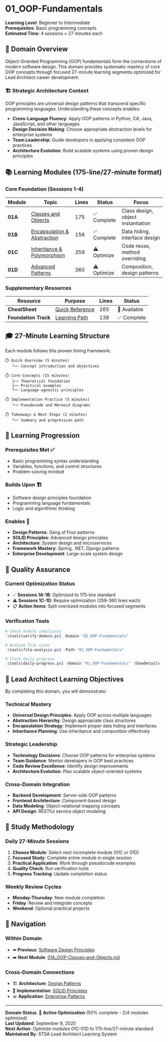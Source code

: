 # 01_OOP-Fundamentals

**Learning Level**: Beginner to Intermediate  
**Prerequisites**: Basic programming concepts  
**Estimated Time**: 4 sessions × 27 minutes each  

## 🎯 Domain Overview

Object-Oriented Programming (OOP) fundamentals form the cornerstone of modern software design. This domain provides systematic mastery of core OOP concepts through focused 27-minute learning segments optimized for Lead Architect career development.

### 🏗️ Strategic Architecture Context

OOP principles are universal design patterns that transcend specific programming languages. Understanding these concepts enables:

- **Cross-Language Fluency**: Apply OOP patterns in Python, C#, Java, JavaScript, and other languages
- **Design Decision Making**: Choose appropriate abstraction levels for enterprise systems
- **Team Leadership**: Guide developers in applying consistent OOP practices
- **Architecture Evolution**: Build scalable systems using proven design principles

## 📚 Learning Modules (175-line/27-minute format)

### Core Foundation (Sessions 1-4)

| Module | Topic | Lines | Status | Focus |
|--------|-------|-------|--------|-------|
| **01A** | [Classes and Objects](01A_OOP-Classes-and-Objects.md) | 175 | ✅ Complete | Class design, object instantiation |
| **01B** | [Encapsulation & Abstraction](01B_OOP-Encapsulation-Abstraction.md) | 156 | ✅ Complete | Data hiding, interface design |
| **01C** | [Inheritance & Polymorphism](01C_OOP-Inheritance-Polymorphism.md) | 359 | ⚠️ Optimize | Code reuse, method overriding |
| **01D** | [Advanced Patterns](01D_OOP-Advanced-Patterns.md) | 360 | ⚠️ Optimize | Composition, design patterns |

### Supplementary Resources

| Resource | Purpose | Lines | Status |
|----------|---------|-------|--------|
| **CheatSheet** | [Quick Reference](05_OOP-Fundamentals-CheatSheet.md) | 265 | 📝 Available |
| **Foundation Track** | [Learning Path](08_OOP-Foundation-Track.md) | 138 | ✅ Complete |

## 🎓 27-Minute Learning Structure

Each module follows this proven timing framework:

```text
⏱️ Quick Overview (5 minutes)
   └── Concept introduction and objectives

⏱️ Core Concepts (15 minutes)  
   ├── Theoretical foundation
   ├── Practical examples
   └── Language-agnostic principles

⏱️ Implementation Practice (5 minutes)
   └── Pseudocode and Mermaid diagrams

⏱️ Takeaways & Next Steps (2 minutes)
   └── Summary and progression path
```

## 🚀 Learning Progression

### Prerequisites Met ✅

- Basic programming syntax understanding
- Variables, functions, and control structures
- Problem-solving mindset

### Builds Upon 🏗️

- Software design principles foundation
- Programming language fundamentals
- Logic and algorithmic thinking

### Enables 🎯

- **Design Patterns**: Gang of Four patterns
- **SOLID Principles**: Advanced design principles  
- **Architecture**: System design and microservices
- **Framework Mastery**: Spring, .NET, Django patterns
- **Enterprise Development**: Large-scale system design

## 🔧 Quality Assurance

### Current Optimization Status

- ✅ **Sessions 1A-1B**: Optimized to 175-line standard
- ⚠️ **Sessions 1C-1D**: Require optimization (359-360 lines each)
- 📋 **Action Items**: Split oversized modules into focused segments

### Verification Tools

```powershell
# Check module compliance
.\tools\verify-domain.ps1 -Domain "01_OOP-Fundamentals"

# Analyze file sizes
.\tools\file-analysis.ps1 -Path "01_OOP-Fundamentals"

# Track daily progress  
.\tools\daily-progress.ps1 -Domain "01_OOP-Fundamentals" -ShowDetails
```

## 🎯 Lead Architect Learning Objectives

By completing this domain, you will demonstrate:

### Technical Mastery

- **Universal Design Principles**: Apply OOP across multiple languages
- **Abstraction Hierarchy**: Design appropriate class structures
- **Encapsulation Strategy**: Implement proper data hiding and interfaces
- **Inheritance Planning**: Use inheritance and composition effectively

### Strategic Leadership

- **Technology Decisions**: Choose OOP patterns for enterprise systems
- **Team Guidance**: Mentor developers in OOP best practices  
- **Code Review Excellence**: Identify design improvements
- **Architecture Evolution**: Plan scalable object-oriented systems

### Cross-Domain Integration

- **Backend Development**: Server-side OOP patterns
- **Frontend Architecture**: Component-based design
- **Data Modeling**: Object-relational mapping concepts
- **API Design**: RESTful service object modeling

## 📖 Study Methodology

### Daily 27-Minute Sessions

1. **Choose Module**: Select next incomplete module (01C or 01D)
2. **Focused Study**: Complete entire module in single session
3. **Practical Application**: Work through pseudocode examples
4. **Quality Check**: Run verification tools
5. **Progress Tracking**: Update completion status

### Weekly Review Cycles

- **Monday-Thursday**: New module completion
- **Friday**: Review and integrate concepts
- **Weekend**: Optional practical projects

## 🔗 Navigation

### Within Domain

- ⬅️ **Previous**: [Software Design Principles](../README.md)
- ➡️ **Next Module**: [01A_OOP-Classes-and-Objects.md](01A_OOP-Classes-and-Objects.md)

### Cross-Domain Connections

- 🏗️ **Architecture**: [Design Patterns](../02_Design-Patterns/README.md)
- 🔧 **Implementation**: [SOLID Principles](../03_SOLID-Principles/README.md)  
- 📊 **Application**: [Enterprise Patterns](../04_Enterprise-Patterns/README.md)

---

**Domain Status**: 🚧 **Active Optimization** (50% complete - 2/4 modules optimized)  
**Last Updated**: September 9, 2025  
**Next Action**: Optimize modules 01C-01D to 175-line/27-minute standard  
**Maintained By**: STSA Lead Architect Learning System

